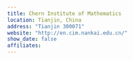 ```yaml
---
title: Chern Institute of Mathematics
location: Tianjin, China
address: "Tianjin 300071"
website: "http://en.cim.nankai.edu.cn/"
show_date: false
affiliates:
---
```

